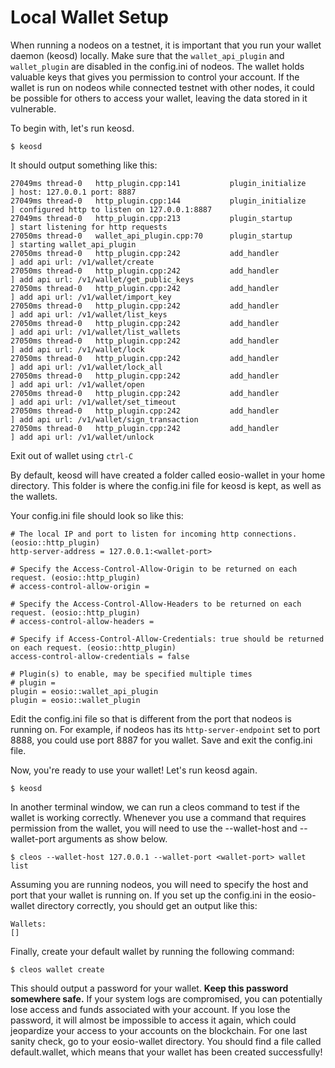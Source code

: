 # Local Wallet Setup

When running a nodeos on a testnet, it is important that you run your wallet daemon (keosd) locally. Make sure that the `wallet_api_plugin` and `wallet_plugin` are disabled in the config.ini of nodeos. The wallet holds valuable keys that gives you permission to control your account. If the wallet is run on nodeos while connected testnet with other nodes, it could be possible for others to access your wallet, leaving the data stored in it vulnerable.

To begin with, let's run keosd.

`$ keosd`

It should output something like this:

```27049ms thread-0   wallet_plugin.cpp:41          plugin_initialize    ] initializing wallet plugin
27049ms thread-0   http_plugin.cpp:141           plugin_initialize    ] host: 127.0.0.1 port: 8887
27049ms thread-0   http_plugin.cpp:144           plugin_initialize    ] configured http to listen on 127.0.0.1:8887
27049ms thread-0   http_plugin.cpp:213           plugin_startup       ] start listening for http requests
27050ms thread-0   wallet_api_plugin.cpp:70      plugin_startup       ] starting wallet_api_plugin
27050ms thread-0   http_plugin.cpp:242           add_handler          ] add api url: /v1/wallet/create
27050ms thread-0   http_plugin.cpp:242           add_handler          ] add api url: /v1/wallet/get_public_keys
27050ms thread-0   http_plugin.cpp:242           add_handler          ] add api url: /v1/wallet/import_key
27050ms thread-0   http_plugin.cpp:242           add_handler          ] add api url: /v1/wallet/list_keys
27050ms thread-0   http_plugin.cpp:242           add_handler          ] add api url: /v1/wallet/list_wallets
27050ms thread-0   http_plugin.cpp:242           add_handler          ] add api url: /v1/wallet/lock
27050ms thread-0   http_plugin.cpp:242           add_handler          ] add api url: /v1/wallet/lock_all
27050ms thread-0   http_plugin.cpp:242           add_handler          ] add api url: /v1/wallet/open
27050ms thread-0   http_plugin.cpp:242           add_handler          ] add api url: /v1/wallet/set_timeout
27050ms thread-0   http_plugin.cpp:242           add_handler          ] add api url: /v1/wallet/sign_transaction
27050ms thread-0   http_plugin.cpp:242           add_handler          ] add api url: /v1/wallet/unlock
```

Exit out of wallet using `ctrl-C`

By default, keosd will have created a folder called eosio-wallet in your home directory. This folder is where the config.ini file for keosd is kept, as well as the wallets.

Your config.ini file should look so like this:

```
# The local IP and port to listen for incoming http connections. (eosio::http_plugin)
http-server-address = 127.0.0.1:<wallet-port>

# Specify the Access-Control-Allow-Origin to be returned on each request. (eosio::http_plugin)
# access-control-allow-origin =

# Specify the Access-Control-Allow-Headers to be returned on each request. (eosio::http_plugin)
# access-control-allow-headers =

# Specify if Access-Control-Allow-Credentials: true should be returned on each request. (eosio::http_plugin)
access-control-allow-credentials = false

# Plugin(s) to enable, may be specified multiple times
# plugin =
plugin = eosio::wallet_api_plugin
plugin = eosio::wallet_plugin
```

Edit the config.ini file so that <wallet-port> is different from the port that nodeos is running on. For example, if nodeos has its `http-server-endpoint` set to port 8888, you could use port 8887 for you wallet. Save and exit the config.ini file.

Now, you're ready to use your wallet! Let's run keosd again.

`$ keosd`

In another terminal window, we can run a cleos command to test if the wallet is working correctly. Whenever you use a command that requires permission from the wallet, you will need to use the --wallet-host and --wallet-port arguments as show below.

`$ cleos --wallet-host 127.0.0.1 --wallet-port <wallet-port> wallet list`

Assuming you are running nodeos, you will need to specify the host and port that your wallet is running on. If you set up the config.ini in the eosio-wallet directory correctly, you should get an output like this:

```
Wallets:
[]
```

Finally, create your default wallet by running the following command:

`$ cleos wallet create`

This should output a password for your wallet. **Keep this password somewhere safe.** If your system logs are compromised, you can potentially lose access and funds associated with your account. If you lose the password, it will almost be impossible to access it again, which could jeopardize your access to your accounts on the blockchain. For one last sanity check, go to your eosio-wallet directory. You should find a file called default.wallet, which means that your wallet has been created successfully!
